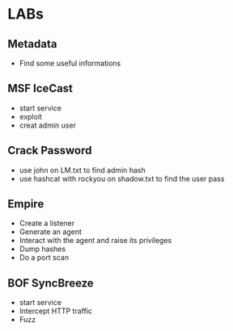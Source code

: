 # LABs


## Metadata
  * Find some useful informations 
  
## MSF IceCast 
  * start service
  * exploit
  * creat admin user
  
## Crack Password
* use john on LM.txt to find admin hash
* use hashcat with rockyou on shadow.txt to find the user pass

## Empire
* Create a listener 
* Generate an agent 
* Interact with the agent and raise its privileges
* Dump hashes
* Do a port scan


## BOF SyncBreeze  
  * start service  
  * Intercept HTTP traffic   
  * Fuzz  
